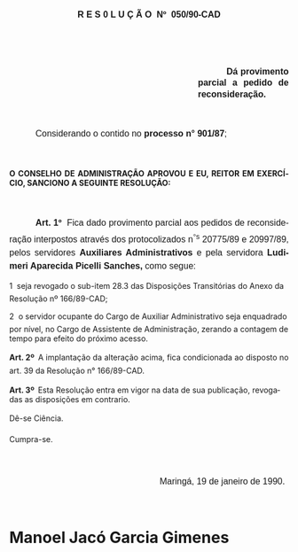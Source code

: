 <body lang=PT-BR style='tab-interval:35.45pt'>

<div class=Section1>

<p class=MsoNormal align=center style='text-align:center'><b style='mso-bidi-font-weight:
normal'><span style='font-size:12.0pt;mso-bidi-font-size:10.0pt;font-family:
Arial'>R E S 0 L U Ç Ã O<span style="mso-spacerun: yes">  </span>Nº<span
style="mso-spacerun: yes">  </span>050/90-CAD<o:p></o:p></span></b></p>

<p class=MsoNormal style='line-height:15.6pt;tab-stops:189.0pt'><span
style='font-size:12.0pt;mso-bidi-font-size:10.0pt;font-family:Arial'><![if !supportEmptyParas]>&nbsp;<![endif]><o:p></o:p></span></p>

<p class=MsoNormal style='line-height:15.6pt;tab-stops:189.0pt'><span
style='font-size:12.0pt;mso-bidi-font-size:10.0pt;font-family:Arial'><![if !supportEmptyParas]>&nbsp;<![endif]><o:p></o:p></span></p>

<p class=MsoNormal style='margin-left:9.0cm;text-align:justify;text-indent:
-9.0cm;line-height:15.6pt'><span style='font-size:12.0pt;mso-bidi-font-size:
10.0pt;font-family:Arial'><span style='mso-tab-count:1'>                                                                                     </span><b
style='mso-bidi-font-weight:normal'>Dá provimento parcial a pedido de
reconsideração.<o:p></o:p></b></span></p>

<p class=MsoNormal style='margin-top:0cm;margin-right:0cm;margin-bottom:14.4pt;
margin-left:77.4pt'><span style='font-size:12.0pt;mso-bidi-font-size:10.0pt;
font-family:Arial'><![if !supportEmptyParas]>&nbsp;<![endif]><o:p></o:p></span></p>

<p class=MsoNormal style='margin-bottom:14.4pt;text-indent:35.45pt'><span
style='font-size:12.0pt;mso-bidi-font-size:10.0pt;font-family:Arial'>Considerando
o contido no <b>processo n° 901/87</b>;<o:p></o:p></span></p>

<p class=MsoNormal style='text-indent:75.6pt;line-height:150%'><span
style='font-size:12.0pt;mso-bidi-font-size:10.0pt;font-family:Arial'><![if !supportEmptyParas]>&nbsp;<![endif]><o:p></o:p></span></p>

<p class=MsoBodyTextIndent style='text-align:justify'><b>O CONSELHO DE
ADMINISTRAÇÃO APROVOU E EU, REITOR EM EXERCÍCIO, SANCIONO A SEGUINTE RESOLUÇÃO:<o:p></o:p></b></p>

<p class=MsoNormal style='line-height:18.0pt'><span style='font-size:12.0pt;
mso-bidi-font-size:10.0pt;font-family:Arial'><![if !supportEmptyParas]>&nbsp;<![endif]><o:p></o:p></span></p>

<p class=MsoNormal style='text-align:justify;text-indent:35.45pt;line-height:
18.0pt'><b><span style='font-size:12.0pt;mso-bidi-font-size:10.0pt;font-family:
Arial'>Art. 1º</span></b><span style='font-size:12.0pt;mso-bidi-font-size:10.0pt;
font-family:Arial'><span style="mso-spacerun: yes">  </span>Fica dado provimento
parcial aos pedidos de reconsideração interpostos através dos protocolizados n<sup>°s</sup>
20775/89 e 20997/89, pelos servidores <b style='mso-bidi-font-weight:normal'>Auxiliares
Administrativos </b>e pela servidora <b>Ludimeri</b><b style='mso-bidi-font-weight:
normal'> Aparecida Picelli Sanches, </b>como segue:<o:p></o:p></span></p>

<p class=MsoBodyTextIndent2>1  seja revogado o sub-item 28.3 das Disposições
Transitórias do Anexo da Resolução nº 166/89-CAD;</p>

<p class=MsoBodyTextIndent2>2  o servidor ocupante do Cargo de Auxiliar
Administrativo seja enquadrado por nível, no Cargo de Assistente de
Administração, zerando a contagem de tempo para efeito do próximo acesso.</p>

<p class=MsoBodyTextIndent style='text-align:justify;line-height:18.0pt;
tab-stops:369.0pt'><b>Art. 2º<span style="mso-spacerun: yes">  </span></b>A
implantação da alteração acima, fica condicionada ao disposto no art. 39 da
Resolução n° 166/89-CAD.</p>

<p class=MsoBodyTextIndent2><b>Art. 3º<span style="mso-spacerun: yes">  </span></b>Esta
Resolução entra em vigor na data de sua publicação, revogadas as disposições em
contrario.</p>

<p class=MsoBodyTextIndent style='line-height:18.0pt'>Dê-se Ciência.</p>

<p class=MsoBodyTextIndent style='line-height:18.0pt'>Cumpra-se.</p>

<p class=MsoNormal style='line-height:18.0pt'><span style='font-size:12.0pt;
mso-bidi-font-size:10.0pt;font-family:Arial'><![if !supportEmptyParas]>&nbsp;<![endif]><o:p></o:p></span></p>

<p class=MsoNormal style='margin-top:0cm;margin-right:0cm;margin-bottom:7.2pt;
margin-left:203.4pt;line-height:18.0pt'><span style='font-size:12.0pt;
mso-bidi-font-size:10.0pt;font-family:Arial'>Maringá, 19 de janeiro de 1990.<o:p></o:p></span></p>

<p class=MsoNormal style='margin-top:0cm;margin-right:0cm;margin-bottom:7.2pt;
margin-left:203.4pt;line-height:18.0pt'><span style='font-size:12.0pt;
mso-bidi-font-size:10.0pt;font-family:Arial'><![if !supportEmptyParas]>&nbsp;<![endif]><o:p></o:p></span></p>

<h1><span lang=ES-TRAD>Manoel Jacó Garcia Gimenes</span></h1>

<p class=MsoNormal style='margin-top:0cm;margin-right:0cm;margin-bottom:7.2pt;
margin-left:203.4pt;line-height:18.0pt'><span lang=ES-TRAD style='font-size:
12.0pt;mso-bidi-font-size:10.0pt;font-family:Arial;mso-ansi-language:ES-TRAD'><![if !supportEmptyParas]>&nbsp;<![endif]><o:p></o:p></span></p>

<p class=MsoNormal><span lang=ES-TRAD style='font-size:12.0pt;mso-bidi-font-size:
10.0pt;font-family:Arial;mso-ansi-language:ES-TRAD'><![if !supportEmptyParas]>&nbsp;<![endif]><o:p></o:p></span></p>

</div>

</body>
